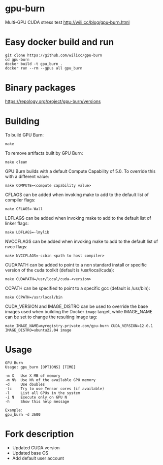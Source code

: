 # gpu-burn
Multi-GPU CUDA stress test
http://wili.cc/blog/gpu-burn.html

# Easy docker build and run

```
git clone https://github.com/wilicc/gpu-burn
cd gpu-burn
docker build -t gpu_burn .
docker run --rm --gpus all gpu_burn
```

# Binary packages

https://repology.org/project/gpu-burn/versions

# Building
To build GPU Burn:

`make`

To remove artifacts built by GPU Burn:

`make clean`

GPU Burn builds with a default Compute Capability of 5.0.
To override this with a different value:

`make COMPUTE=<compute capability value>`

CFLAGS can be added when invoking make to add to the default
list of compiler flags:

`make CFLAGS=-Wall`

LDFLAGS can be added when invoking make to add to the default
list of linker flags:

`make LDFLAGS=-lmylib`

NVCCFLAGS can be added when invoking make to add to the default
list of nvcc flags:

`make NVCCFLAGS=-ccbin <path to host compiler>`

CUDAPATH can be added to point to a non standard install or
specific version of the cuda toolkit (default is 
/usr/local/cuda):

`make CUDAPATH=/usr/local/cuda-<version>`

CCPATH can be specified to point to a specific gcc (default is
/usr/bin):

`make CCPATH=/usr/local/bin`

CUDA_VERSION and IMAGE_DISTRO can be used to override the base
images used when building the Docker `image` target, while IMAGE_NAME
can be set to change the resulting image tag:

`make IMAGE_NAME=myregistry.private.com/gpu-burn CUDA_VERSION=12.0.1 IMAGE_DISTRO=ubuntu22.04 image`

# Usage

    GPU Burn
    Usage: gpu_burn [OPTIONS] [TIME]
    
    -m X   Use X MB of memory
    -m N%  Use N% of the available GPU memory
    -d     Use doubles
    -tc    Try to use Tensor cores (if available)
    -l     List all GPUs in the system
    -i N   Execute only on GPU N
    -h     Show this help message
    
    Example:
    gpu_burn -d 3600

# Fork description

* Updated CUDA version
* Updated base OS
* Add default user account

